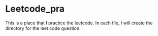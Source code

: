 # Leetcode_pra
This is a place that I practice the leetcode.
In each file, I will create the directory for the leet code question.

